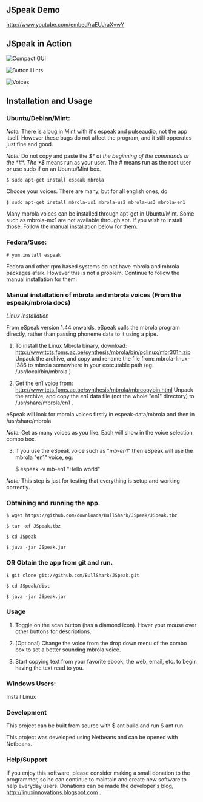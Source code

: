 ## JSpeak Demo

http://www.youtube.com/embed/raEUJraXvwY

## JSpeak in Action

![Compact GUI](http://i.imagebanana.com/img/8bqnnbah/JSpeak_025.png)

![Button Hints](http://i.imagebanana.com/img/s31ofq39/JSpeak_024.png)

![Voices](http://i.imagebanana.com/img/i36ea15x/JSpeak_026.png)

## Installation and Usage

### Ubuntu/Debian/Mint:

*Note:* There is a bug in Mint with it's espeak and pulseaudio, not the app itself. However these bugs do not affect the program, and it still opperates just fine and good.

*Note:* Do not copy and paste the *$* at the beginning of the commands or the *#*. The *$* means run as your user. The *#* means run as the root user or use sudo if on an Ubuntu/Mint box.

    $ sudo apt-get install espeak mbrola

Choose your voices. There are many, but for all english ones, do

    $ sudo apt-get install mbrola-us1 mbrola-us2 mbrola-us3 mbrola-en1

Many mbrola voices can be installed through apt-get in Ubuntu/Mint. Some such as mbrola-mx1 are not available through apt. If you wish to install those. Follow the manual installation below for them.

### Fedora/Suse:

    # yum install espeak

Fedora and other rpm based systems do not have mbrola and mbrola packages afaik. However this is not a problem. Continue to follow the manual installation for them.

### Manual installation of mbrola and mbrola voices (From the espeak/mbrola docs)

*Linux Installation*

From eSpeak version 1.44 onwards, eSpeak calls the mbrola program directly, rather than passing phoneme data to it using a pipe.



1. To install the Linux Mbrola binary, download:
http://www.tcts.fpms.ac.be/synthesis/mbrola/bin/pclinux/mbr301h.zip
Unpack the archive, and copy and rename the file from: mbrola-linux-i386 to
mbrola somewhere in your executable path (eg. /usr/local/bin/mbrola ).



2. Get the en1 voice from:
http://www.tcts.fpms.ac.be/synthesis/mbrola/mbrcopybin.html
Unpack the archive, and copy the *en1* data file (not the whole "en1"
directory) to /usr/share/mbrola/en1 .

eSpeak will look for mbrola voices firstly in espeak-data/mbrola and then in /usr/share/mbrola

*Note:* Get as many voices as you like. Each will show in the voice selection combo box.



3. If you use the eSpeak voice such as "*mb-en1*" then eSpeak will use the mbrola "en1" voice, eg:

    $ espeak -v mb-en1 "Hello world"

*Note:* This step is just for testing that everything is setup and working correctly.


### Obtaining and running the app.

    $ wget https://github.com/downloads/BullShark/JSpeak/JSpeak.tbz

    $ tar -xf JSpeak.tbz

    $ cd JSpeak

    $ java -jar JSpeak.jar

### OR Obtain the app from git and run.

    $ git clone git://github.com/BullShark/JSpeak.git

    $ cd JSpeak/dist

    $ java -jar JSpeak.jar

### Usage

1. Toggle on the scan button (has a diamond icon). Hover your mouse over other buttons for descriptions.

2. (Optional) Change the voice from the drop down menu of the combo box to set a better sounding mbrola voice.

3. Start copying text from your favorite ebook, the web, email, etc. to begin having the text read to you.

### Windows Users:
Install Linux

### Development

This project can be built from source with
    $ ant build
and run
    $ ant run

This project was developed using Netbeans and can be opened with Netbeans.

### Help/Support

If you enjoy this software, please consider making a small donation to the programmer, so he can continue to maintain and create new software to help everyday users. Donations can be made the developer's blog, http://linuxinnovations.blogspot.com .
